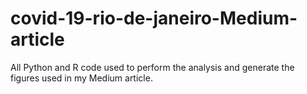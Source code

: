 # covid-19-rio-de-janeiro-Medium-article
All Python and R code used to perform the analysis and generate the figures used in my Medium article.
